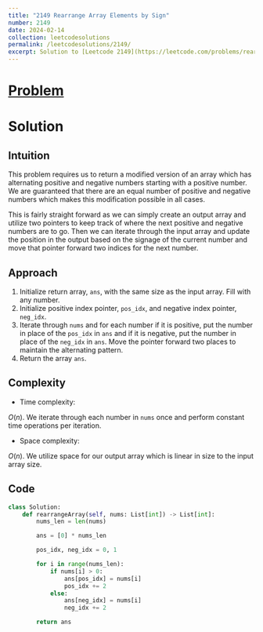 ```yaml
---
title: "2149 Rearrange Array Elements by Sign"
number: 2149
date: 2024-02-14
collection: leetcodesolutions
permalink: /leetcodesolutions/2149/
excerpt: Solution to [Leetcode 2149](https://leetcode.com/problems/rearrange-array-elements-by-sign/description/)
---
```

# [Problem](https://leetcode.com/problems/rearrange-array-elements-by-sign/description/)

# Solution

## Intuition
<!-- Describe your first thoughts on how to solve this problem. -->
This problem requires us to return a modified version of an array which has alternating positive and negative numbers starting with a positive number. We are guaranteed that there are an equal number of positive and negative numbers which makes this modification possible in all cases.

This is fairly straight forward as we can simply create an output array and utilize two pointers to keep track of where the next positive and negative numbers are to go. Then we can iterate through the input array and update the position in the output based on the signage of the current number and move that pointer forward two indices for the next number.

## Approach
<!-- Describe your approach to solving the problem. -->
1. Initialize return array, `ans`, with the same size as the input array. Fill with any number.
2. Initialize positive index pointer, `pos_idx`, and negative index pointer, `neg_idx`.
3. Iterate through `nums` and for each number if it is positive, put the number in place of the `pos_idx` in `ans` and if it is negative, put the number in place of the `neg_idx` in `ans`. Move the pointer forward two places to maintain the alternating pattern.
4. Return the array `ans`.

## Complexity
- Time complexity:
<!-- Add your time complexity here, e.g. $$O(n)$$ -->
$O(n)$. We iterate through each number in `nums` once and perform constant time operations per iteration.
- Space complexity:
<!-- Add your space complexity here, e.g. $$O(n)$$ -->
$O(n)$. We utilize space for our output array which is linear in size to the input array size.

## Code
```python
class Solution:
    def rearrangeArray(self, nums: List[int]) -> List[int]:
        nums_len = len(nums)

        ans = [0] * nums_len

        pos_idx, neg_idx = 0, 1

        for i in range(nums_len):
            if nums[i] > 0:
                ans[pos_idx] = nums[i]
                pos_idx += 2
            else:
                ans[neg_idx] = nums[i]
                neg_idx += 2

        return ans
```